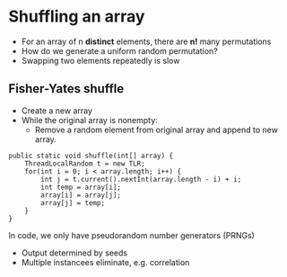 # Shuffling an array

* For an array of n **distinct** elements, there are **n!** many permutations
* How do we generate a uniform random permutation?
* Swapping two elements repeatedly is slow

## Fisher-Yates shuffle

* Create a new array
* While the original array is nonempty:
    - Remove a random element from original array and append to new array.

```
public static void shuffle(int[] array) {
    ThreadLocalRandom t = new TLR;
    for(int i = 0; i < array.length; i++) {
        int j = t.current().nextInt(array.length - i) + i;
        int temp = array[i];
        array[i] = array[j];
        array[j] = temp;
    }
}
```

In code, we only have pseudorandom number generators (PRNGs)
* Output determined by seeds
* Multiple instancees eliminate, e.g. correlation